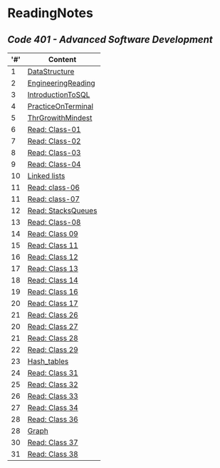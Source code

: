 # ReadingNotes

## *Code 401 - Advanced Software Development*

| '#'  | Content |
| ------------- | ------------- |
|  1  | [DataStructure](./Code401/DataStructure.md)  |
|  2  | [EngineeringReading](./Code401/EngineeringReadings.md) |
|  3  | [IntroductionToSQL](./Code401/IntroductionToSQL.md) |
|  4  | [PracticeOnTerminal](./Code401/TerminalPractice.md) |
|  5  | [ThrGrowithMindest](./Code401/GrowthMindest.md) |
|  6  | [Read: Class-01](./Code401/Class-01.md) |
|  7  | [Read: Class-02](./Code401/Class-02.md) |
|  8  | [Read: Class-03](./Code401/Class-03.md) |
|  9  | [Read: Class-04](./Code401/Class-04.md) |
|  10  | [Linked lists](./Code401/Linked-lists) |
|  11  | [Read: class-06](./Code401/Class-06.md) |
|  11  | [Read: class-07](./Code401/Class-07.md) |
|  12  | [Read: StacksQueues](./Code401/StacksQueues.md) |
|  13  | [Read: Class-08](./Code401/Class-08.md) |
|  14  | [Read: Class 09](./Code401/Class-09.md) |
|  15  | [Read: Class 11](./Code401/Class-11.md) |
|  16  | [Read: Class 12](./Code401/Class-12.md) |
|  17  | [Read: Class 13](./Code401/Class-13.md) |
|  18  | [Read: Class 14](./Code401/Class-14.md) |
|  19  | [Read: Class 16](./Code401/Class-16.md) |
|  20  | [Read: Class 17](./Code401/Class-17.md) |
|  21  | [Read: Class 26](./Code401/Class-26.md) |
|  20  | [Read: Class 27](./Code401/Class-27.md) |
|  21  | [Read: Class 28](./Code401/Class-28.md) |
|  22  | [Read: Class 29](./Code401/Class-29.md) |
|  23  | [Hash_tables](./Code401/Hash_tables.md) |
|  24  | [Read: Class 31](./Code401/Class-31.md) |
|  25  | [Read: Class 32](./Code401/Class-32.md) |
|  26  | [Read: Class 33](./Code401/Class-33.md) |
|  27  | [Read: Class 34](./Code401/Class-34.md) |
|  28  | [Read: Class 36](./Code401/Class-36.md) |
|  28  | [Graph](./Code401/Graphs.md) |
|  30  | [Read: Class 37](./Code401/Class-37.md) |
|  31  | [Read: Class 38](./Code401/Class-38.md) |

